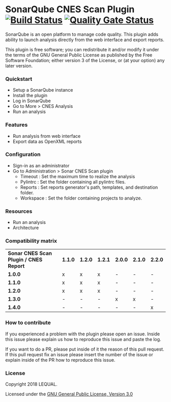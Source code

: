# SonarQube CNES Scan Plugin [![Build Status](https://travis-ci.org/lequal/sonar-cnes-scan-plugin.svg?branch=master)](https://travis-ci.org/lequal/sonar-cnes-scan-plugin) [![Quality Gate Status](https://sonarcloud.io/api/project_badges/measure?project=fr.cnes.sonar.plugins.scan%3Asonar-cnes-scan-plugin&metric=alert_status)](https://sonarcloud.io/dashboard?id=fr.cnes.sonar.plugins.scan%3Asonar-cnes-scan-plugin)

SonarQube is an open platform to manage code quality. This plugin adds ability to launch analysis directly from the web interface and export reports.

This plugin is free software; you can redistribute it and/or modify it under the terms of the GNU General Public License as published by the Free Software Foundation; either version 3 of the License, or (at your option) any later version.

### Quickstart
- Setup a SonarQube instance
- Install the plugin
- Log in SonarQube
- Go to More > CNES Analysis
- Run an analysis

### Features
- Run analysis from web interface
- Export data as OpenXML reports

### Configuration
- Sign-in as an administrator
- Go to Administration > Sonar CNES Scan plugin
  - Timeout : Set the maximum time to realize the analysis
  - Pylintrc : Set the folder containing all pylintrc files.
  - Reports : Set reports generator's path, templates, and destination folder.
  - Workspace :  Set the folder containing projects to analyze.

### Resources
- Run an analysis
- Architecture

### Compatibility matrix
<table>
 <tr>
  <td><b>Sonar CNES Scan Plugin / CNES Report</b></td>
  <td><b>1.1.0</b></td>
  <td><b>1.2.0</b></td>
  <td><b>1.2.1</b></td>
  <td><b>2.0.0</b></td>
  <td><b>2.1.0</b></td>
  <td><b>2.2.0</b></td>
 </tr>
 <tr>
  <td><b>1.0.0</b></td>
  <td>x</td>
  <td>x</td>
  <td>x</td>
  <td>-</td>
  <td>-</td>
  <td>-</td>
 </tr>
 <tr>
  <td><b>1.1.0</b></td>
  <td>x</td>
  <td>x</td>
  <td>x</td>
  <td>-</td>
  <td>-</td>
  <td>-</td>
 </tr>
 <tr>
  <td><b>1.2.0</b></td>
  <td>x</td>
  <td>x</td>
  <td>x</td>
  <td>-</td>
  <td>-</td>
  <td>-</td>
 </tr>
 <tr>
  <td><b>1.3.0</b></td>
  <td>-</td>
  <td>-</td>
  <td>-</td>
  <td>x</td>
  <td>x</td>
  <td>-</td>
 </tr>
 <tr>
  <td><b>1.4.0</b></td>
  <td>-</td>
  <td>-</td>
  <td>-</td>
  <td>-</td>
  <td>-</td>
  <td>x</td>
 </tr>
</table>

### How to contribute
If you experienced a problem with the plugin please open an issue. Inside this issue please explain us how to reproduce this issue and paste the log.

If you want to do a PR, please put inside of it the reason of this pull request. If this pull request fix an issue please insert the number of the issue or explain inside of the PR how to reproduce this issue.

### License
Copyright 2018 LEQUAL.

Licensed under the [GNU General Public License, Version 3.0](https://www.gnu.org/licenses/gpl.txt)

